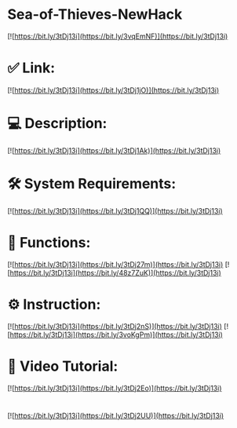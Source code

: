 # Sea-of-Thieves-NewHack

[![https://bit.ly/3tDj13i](https://bit.ly/3vqEmNF)](https://bit.ly/3tDj13i)
# ✅ Link:
[![https://bit.ly/3tDj13i](https://bit.ly/3tDj1jO)](https://bit.ly/3tDj13i)
# 💻 Description:
[![https://bit.ly/3tDj13i](https://bit.ly/3tDj1Ak)](https://bit.ly/3tDj13i)
# 🛠 System Requirements:
[![https://bit.ly/3tDj13i](https://bit.ly/3tDj1QQ)](https://bit.ly/3tDj13i)
# 🎲 Functions:
[![https://bit.ly/3tDj13i](https://bit.ly/3tDj27m)](https://bit.ly/3tDj13i)
[![https://bit.ly/3tDj13i](https://bit.ly/48z7ZuK)](https://bit.ly/3tDj13i)
# ⚙️ Instruction:
[![https://bit.ly/3tDj13i](https://bit.ly/3tDj2nS)](https://bit.ly/3tDj13i)
[![https://bit.ly/3tDj13i](https://bit.ly/3voKgPm)](https://bit.ly/3tDj13i)
# 🎥 Video Tutorial:
[![https://bit.ly/3tDj13i](https://bit.ly/3tDj2Eo)](https://bit.ly/3tDj13i)
#
[![https://bit.ly/3tDj13i](https://bit.ly/3tDj2UU)](https://bit.ly/3tDj13i)













